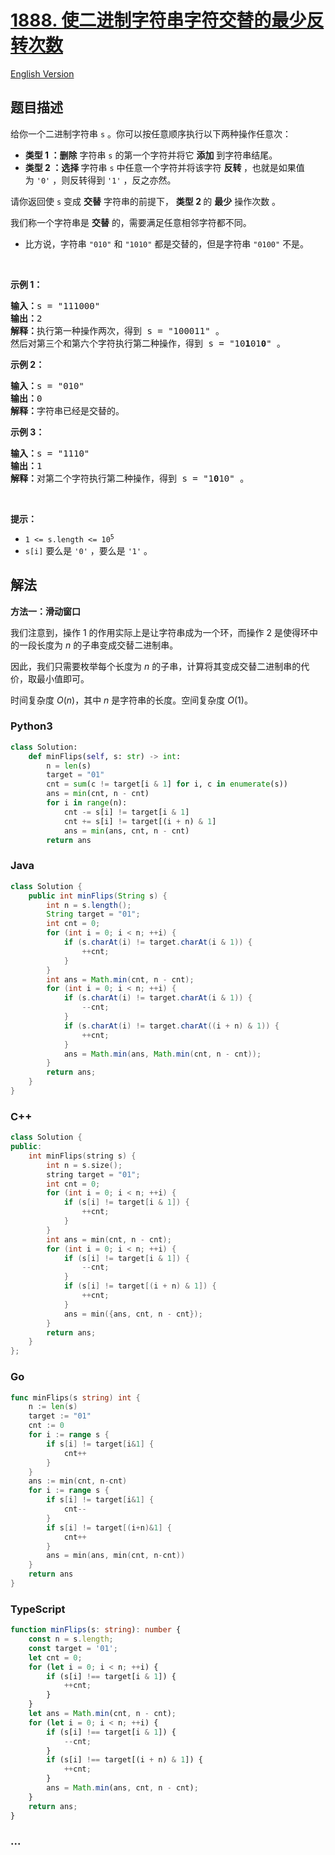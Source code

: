 # [1888. 使二进制字符串字符交替的最少反转次数](https://leetcode.cn/problems/minimum-number-of-flips-to-make-the-binary-string-alternating)

[English Version](/solution/1800-1899/1888.Minimum%20Number%20of%20Flips%20to%20Make%20the%20Binary%20String%20Alternating/README_EN.md)

## 题目描述

<!-- 这里写题目描述 -->

<p>给你一个二进制字符串 <code>s</code> 。你可以按任意顺序执行以下两种操作任意次：</p>

<ul>
	<li><strong>类型 1 ：删除</strong> 字符串 <code>s</code> 的第一个字符并将它 <strong>添加</strong> 到字符串结尾。</li>
	<li><strong>类型 2 ：选择 </strong>字符串 <code>s</code> 中任意一个字符并将该字符 <strong>反转 </strong>，也就是如果值为 <code>'0'</code> ，则反转得到 <code>'1'</code> ，反之亦然。</li>
</ul>

<p>请你返回使 <code>s</code> 变成 <strong>交替</strong> 字符串的前提下， <strong>类型 2 </strong>的 <strong>最少</strong> 操作次数 。</p>

<p>我们称一个字符串是 <strong>交替</strong> 的，需要满足任意相邻字符都不同。</p>

<ul>
	<li>比方说，字符串 <code>"010"</code> 和 <code>"1010"</code> 都是交替的，但是字符串 <code>"0100"</code> 不是。</li>
</ul>

<p> </p>

<p><strong>示例 1：</strong></p>

<pre><b>输入：</b>s = "111000"
<b>输出：</b>2
<b>解释：</b>执行第一种操作两次，得到 s = "100011" 。
然后对第三个和第六个字符执行第二种操作，得到 s = "10<strong>1</strong>01<strong>0</strong>" 。
</pre>

<p><strong>示例 2：</strong></p>

<pre><b>输入：</b>s = "010"
<b>输出：</b>0
<strong>解释：</strong>字符串已经是交替的。
</pre>

<p><strong>示例 3：</strong></p>

<pre><b>输入：</b>s = "1110"
<b>输出：</b>1
<b>解释：</b>对第二个字符执行第二种操作，得到 s = "1<strong>0</strong>10" 。
</pre>

<p> </p>

<p><strong>提示：</strong></p>

<ul>
	<li><code>1 &lt;= s.length &lt;= 10<sup>5</sup></code></li>
	<li><code>s[i]</code> 要么是 <code>'0'</code> ，要么是 <code>'1'</code> 。</li>
</ul>

## 解法

<!-- 这里可写通用的实现逻辑 -->

**方法一：滑动窗口**

我们注意到，操作 $1$ 的作用实际上是让字符串成为一个环，而操作 $2$ 是使得环中的一段长度为 $n$ 的子串变成交替二进制串。

因此，我们只需要枚举每个长度为 $n$ 的子串，计算将其变成交替二进制串的代价，取最小值即可。

时间复杂度 $O(n)$，其中 $n$ 是字符串的长度。空间复杂度 $O(1)$。

<!-- tabs:start -->

### **Python3**

<!-- 这里可写当前语言的特殊实现逻辑 -->

```python
class Solution:
    def minFlips(self, s: str) -> int:
        n = len(s)
        target = "01"
        cnt = sum(c != target[i & 1] for i, c in enumerate(s))
        ans = min(cnt, n - cnt)
        for i in range(n):
            cnt -= s[i] != target[i & 1]
            cnt += s[i] != target[(i + n) & 1]
            ans = min(ans, cnt, n - cnt)
        return ans
```

### **Java**

<!-- 这里可写当前语言的特殊实现逻辑 -->

```java
class Solution {
    public int minFlips(String s) {
        int n = s.length();
        String target = "01";
        int cnt = 0;
        for (int i = 0; i < n; ++i) {
            if (s.charAt(i) != target.charAt(i & 1)) {
                ++cnt;
            }
        }
        int ans = Math.min(cnt, n - cnt);
        for (int i = 0; i < n; ++i) {
            if (s.charAt(i) != target.charAt(i & 1)) {
                --cnt;
            }
            if (s.charAt(i) != target.charAt((i + n) & 1)) {
                ++cnt;
            }
            ans = Math.min(ans, Math.min(cnt, n - cnt));
        }
        return ans;
    }
}
```

### **C++**

```cpp
class Solution {
public:
    int minFlips(string s) {
        int n = s.size();
        string target = "01";
        int cnt = 0;
        for (int i = 0; i < n; ++i) {
            if (s[i] != target[i & 1]) {
                ++cnt;
            }
        }
        int ans = min(cnt, n - cnt);
        for (int i = 0; i < n; ++i) {
            if (s[i] != target[i & 1]) {
                --cnt;
            }
            if (s[i] != target[(i + n) & 1]) {
                ++cnt;
            }
            ans = min({ans, cnt, n - cnt});
        }
        return ans;
    }
};
```

### **Go**

```go
func minFlips(s string) int {
	n := len(s)
	target := "01"
	cnt := 0
	for i := range s {
		if s[i] != target[i&1] {
			cnt++
		}
	}
	ans := min(cnt, n-cnt)
	for i := range s {
		if s[i] != target[i&1] {
			cnt--
		}
		if s[i] != target[(i+n)&1] {
			cnt++
		}
		ans = min(ans, min(cnt, n-cnt))
	}
	return ans
}
```

### **TypeScript**

```ts
function minFlips(s: string): number {
    const n = s.length;
    const target = '01';
    let cnt = 0;
    for (let i = 0; i < n; ++i) {
        if (s[i] !== target[i & 1]) {
            ++cnt;
        }
    }
    let ans = Math.min(cnt, n - cnt);
    for (let i = 0; i < n; ++i) {
        if (s[i] !== target[i & 1]) {
            --cnt;
        }
        if (s[i] !== target[(i + n) & 1]) {
            ++cnt;
        }
        ans = Math.min(ans, cnt, n - cnt);
    }
    return ans;
}
```

### **...**

```

```

<!-- tabs:end -->
